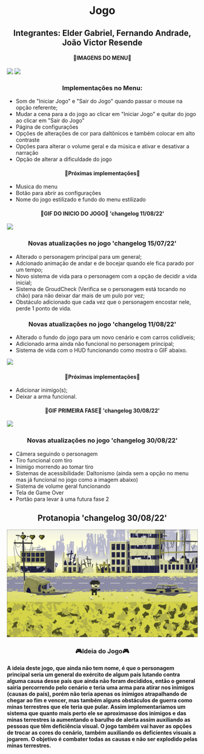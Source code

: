 <h1 style="text-align:center;">Jogo</h1>
<h2 style="text-align:center;">Integrantes: Elder Gabriel, Fernando Andrade, João 
Victor Resende</h2>

<h4 style="text-align:center;"> 👾IMAGENS DO MENU👾 </h4>

<img src="https://cdn.discordapp.com/attachments/931422248487759892/997485558706221156/menu_principal.png">
<img src="https://cdn.discordapp.com/attachments/931422248487759892/997485558974648421/menu_configs.png">

<h3 style="text-align:center;">Implementações no Menu:</h3>
<ul>
<li>Som de "Iniciar Jogo" e "Sair do Jogo" quando passar o mouse na opção referente;</li>
<li>Mudar a cena para a do jogo ao clicar em "Iniciar Jogo" e quitar do jogo ao clicar em "Sair do Jogo"</li>
<li>Página de configurações</li>
<li>Opções de alterações de cor para daltônicos e também colocar em alto contraste</li>
<li>Opções para alterar o volume geral e da música e ativar e desativar a narração</li>
<li>Opção de alterar a dificuldade do jogo</li>
</ul>

<h4 style="text-align:center;"> 🚧Próximas implementações🚧 </h4>

<ul>
  <li>Musica do menu</li>
  <li>Botão para abrir as configurações</li>
  <li>Nome do jogo estilizado e fundo do menu estilizado</li>
</ul>

<h4 style="text-align:center;"> 👾GIF DO INICIO DO JOGO👾  'changelog 11/08/22' </h4>

<img src="https://cdn.discordapp.com/attachments/762851212193693696/1007464665795801229/inicio-jogo.gif">

<h3 style="text-align:center;">Novas atualizações no jogo 'changelog 15/07/22'</h3>
<ul>
<li>Alterado o personagem principal para um general;</li>
<li>Adcionado animação de andar e de bocejar quando ele fica parado por um tempo;</li>
<li>Novo sistema de vida para o personagem com a opção de decidir a vida inicial;</li>
<li>Sistema de GroudCheck (Verifica se o personagem está tocando no chão) para não deixar dar mais de um pulo por vez;</li>
<li>Obstáculo adicionado que cada vez que o personagem encostar nele, perde 1 ponto de vida.</li>
</ul>

<h3 style="text-align:center;">Novas atualizações no jogo 'changelog 11/08/22'</h3>
<ul>
  <li>Alterado o fundo do jogo para um novo cenário e com carros colidíveis;</li>
  <li>Adicionado arma ainda não funcional no personagem principal;</li>
  <li>Sistema de vida com o HUD funcionando como mostra o GIF abaixo.</li>
</ul>


<img src="https://cdn.discordapp.com/attachments/762851212193693696/1007467301060223026/hud-vida.gif">

<h4 style="text-align:center;"> 🚧Próximas implementações🚧 </h4>

<ul>
  <li>Adicionar inimigo(s);</li>
  <li>Deixar a arma funcional.</li>
</ul>

<h4 style="text-align:center;"> 👾GIF PRIMEIRA FASE👾  'changelog 30/08/22' </h4>

<img src="/midia/jogo-1.gif">

<h3 style="text-align:center;">Novas atualizações no jogo 'changelog 30/08/22'</h3>
<ul>
  <li>Câmera seguindo o personagem</li>
  <li>Tiro funcional com tiro</li>
  <li>Inimigo morrendo ao tomar tiro</li>
  <li>Sistemas de acessibilidade: Daltonismo (ainda sem a opção no menu mas já funcional no jogo como a imagem abaixo)</li>
  <li>Sistema de volume geral funcionando</li>
  <li>Tela de Game Over</li>
  <li>Portão para levar à uma futura fase 2</li>
</ul>
<h2 style="text-align:center;">Protanopia 'changelog 30/08/22'</h2>
<img src="/midia/protanopia.png">

<h3 style="text-align:center;"> 🎮Ideia do Jogo🎮 </h3>
<h4>A ideia deste jogo, que ainda não tem nome, é que o personagem principal seria um general do exército de algum país lutando contra alguma causa desse país que ainda não foram decididos, então o general sairia percorrendo pelo cenário e teria uma arma para atirar nos inimigos (causas do país), porém não teria apenas os inimigos atrapalhando de chegar ao fim e vencer, mas também alguns obstáculos de guerra como minas terrestres que ele teria que pular. Assim implementaríamos um sistema que quanto mais perto ele se aproximasse dos inimigos e das minas terrestres ia aumentando o barulho de alerta assim auxiliando as pessoas que têm deficiência visual. O jogo também vai haver as opções de trocar as cores do cenário, também auxiliando os deficientes visuais a jogarem. O objetivo é combater todas as causas e não ser explodido pelas minas terrestres.</h3>
